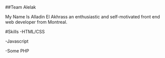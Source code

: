 ##Team Alelak

My Name Is Alladin El Akhrass  an enthusiastic and self-motivated front end web developer from Montreal.

#Skills 
-HTML/CSS

-Javascript

-Some PHP 
